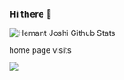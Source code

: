 ### Hi there 👋

![Hemant Joshi Github Stats](https://github-readme-stats.vercel.app/api?username=taojunnan&show_icons=true&title_color=fff&icon_color=79ff97&text_color=9f9f9f&bg_color=151515&hide=["contribs"])

home page visits  

![](https://profile-counter.glitch.me/taojunnan/count.svg)
